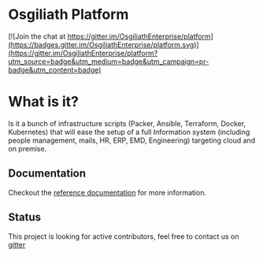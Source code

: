  Osgiliath Platform
 =========

[![Join the chat at https://gitter.im/OsgiliathEnterprise/platform](https://badges.gitter.im/OsgiliathEnterprise/platform.svg)](https://gitter.im/OsgiliathEnterprise/platform?utm_source=badge&utm_medium=badge&utm_campaign=pr-badge&utm_content=badge)

 # What is it?
 
 Is it a bunch of infrastructure scripts (Packer, Ansible, Terraform, Docker, Kubernetes) that will ease the setup of a full Information system (including people management, mails, HR, ERP, EMD, Engineering) targeting cloud and on premise. 
 
 Documentation
 ------------
 
 Checkout the [reference documentation](https://osgiliathenterprise.github.io/platform/reference/toc.html) for more information.

Status
 ------------
 
This project is looking for active contributors, feel free to contact us on [gitter](https://gitter.im/OsgiliathEnterprise/platform)